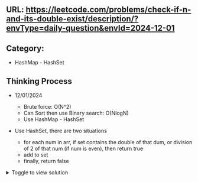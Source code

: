 ## URL: https://leetcode.com/problems/check-if-n-and-its-double-exist/description/?envType=daily-question&envId=2024-12-01

## Category:
- HashMap - HashSet


## Thinking Process
- 12/01/2024
  - Brute force: O(N^2)
  - Can Sort then use Binary search: O(NlogN)
  - Use HashMap - HashSet

- Use HashSet, there are two situations
  - for each num in arr, if set contains the double of that dum, or division of 2 of that num (if num is even), then return true
  - add to set
  - finally, return false

<details>

<summary>Toggle to view solution</summary>

```java
class Solution {
    public boolean checkIfExist(int[] arr) {
        Set<Integer> set = new HashSet<>();
        for(int num : arr) {
            if(set.contains(num * 2) || ( num % 2 == 0 && set.contains(num / 2))) {
                return true;
            }
            set.add(num);
        }
        return false;
    }
}
```

</details>